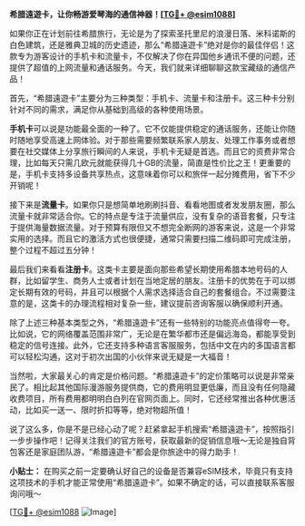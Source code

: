 **希腊遠遊卡，让你畅游爱琴海的通信神器！[[TG💪+ @esim1088](https://t.me/s/esim1088)]**

如果你正在计划前往希腊旅行，无论是为了探索圣托里尼的浪漫日落、米科诺斯的白色建筑，还是雅典卫城的历史遗迹，那么“希腊遠遊卡”绝对是你的最佳伴侣！这款专为游客设计的手机卡和流量卡，不仅解决了你在异国他乡通讯不便的问题，还提供了超值的上网流量和通话服务。今天，我们就来详细聊聊这款宝藏级的通信产品！

首先，“希腊遠遊卡”主要分为三种类型：手机卡、流量卡和注册卡。这三种卡分别针对不同的需求，满足你从基础到高级的各种使用场景。

**手机卡**可以说是功能最全面的一种了。它不仅能提供稳定的通话服务，还能让你随时随地享受高速上网体验。对于那些需要频繁联系家人朋友、处理工作事务或者想要在社交媒体上分享旅行瞬间的人来说，手机卡无疑是首选。而且它的资费非常合理，比如每天只需几欧元就能获得几十GB的流量，简直是性价比之王！更重要的是，手机卡支持多设备共享热点，这意味着你可以和旅伴一起分摊费用，省下不少开销呢！

接下来是**流量卡**。如果你只是想简单地刷刷抖音、看看地图或者发发朋友圈，那么流量卡就非常适合你。它的特点是专注于流量供应，没有复杂的语音套餐，只专注于提供海量数据流量。对于预算有限但又不想完全断网的游客来说，这是一个非常实用的选择。而且它的激活方式也很便捷，通常只需要扫描二维码即可完成注册，整个过程不超过五分钟！

最后我们来看看**注册卡**。这类卡主要是面向那些希望长期使用希腊本地号码的人群，比如留学生、商务人士或者计划在当地定居的朋友。注册卡的优势在于可以绑定长期有效的号码，并且可以根据个人需求选择适合自己的套餐组合。不过需要注意的是，这类卡的办理流程相对复杂一些，建议提前咨询客服以确保顺利开通。

除了上述三种基本类型之外，“希腊遠遊卡”还有一些特别的功能亮点值得夸一夸。比如说，它的网络覆盖范围非常广，无论是在繁华都市还是偏远海岛，都能享受到稳定的信号连接。此外，它还支持多种语言客服服务，包括中文在内的多国语言都可以轻松沟通，这对于初次出国的小伙伴来说无疑是一大福音！

当然啦，大家最关心的肯定是价格问题。“希腊遠遊卡”的定价策略可以说是非常亲民了。相比起其他国际漫游服务提供商，它的费用明显更低廉，而且没有任何隐藏收费项目，所有费用都明明白白列在官网页面上。同时，它还经常推出各种优惠活动，比如买一送一、限时折扣等等，绝对物超所值！

说了这么多，你是不是已经心动了呢？赶紧拿起手机搜索“希腊遠遊卡”，按照指引一步步操作吧！记得关注我们的官方账号，获取最新的促销信息哦～无论是独自背包客还是家庭团队游，“希腊遠遊卡”都会是你旅途中的得力助手！

**小贴士：** 在购买之前一定要确认好自己的设备是否兼容eSIM技术，毕竟只有支持这项技术的手机才能正常使用“希腊遠遊卡”。如果不确定的话，可以直接联系客服询问哦～

[[TG💪+ @esim1088](https://t.me/s/esim1088) ![Image](https://i.postimg.cc/4NQfJmqS/Snipaste-2025-05-13-00-14-12.png)]